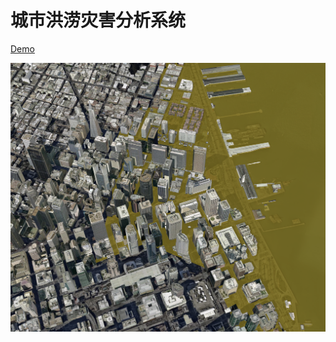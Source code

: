 # 城市洪涝灾害分析系统

[Demo](https://ni1o1.github.io/FloodVisualization/FloodSF/build/)

![1654746572206](image/README/1654746572206.png)
